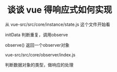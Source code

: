 #  谈谈 vue 得响应式如何实现

从 vue-src/src/core/instance/state.js 这个文件开始看

initData
  判断重复，调用observe

observe()
返回一个observer对象


vue-src/src/core/observer/index.js

判断数据对象的类型，做响应的处理

